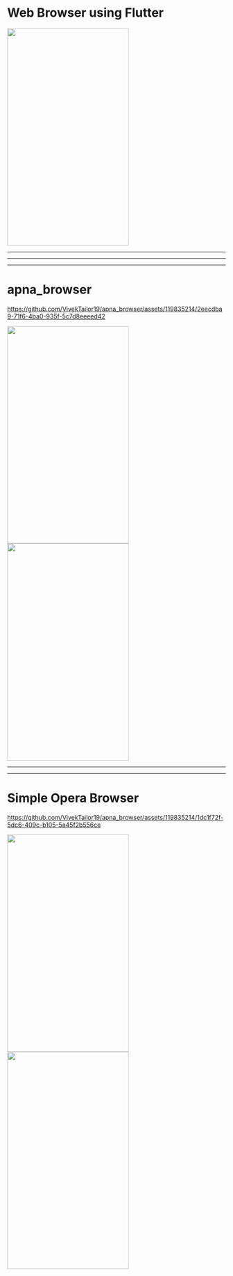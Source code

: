 
# Web Browser using Flutter
<img src = "https://github.com/VivekTailor19/apna_browser/assets/119835214/b3378136-2f5c-40fe-8f90-8721e4272e06" height="500" width="280">
<hr><hr><hr>

# apna_browser
<p>
  
https://github.com/VivekTailor19/apna_browser/assets/119835214/2eecdba9-71f6-4ba0-935f-5c7d8eeeed42
  
<img src = "https://github.com/VivekTailor19/apna_browser/assets/119835214/306eb0b9-19ff-4181-92dd-83a83b817eb4" height="500" width="280">
<img src = "https://github.com/VivekTailor19/apna_browser/assets/119835214/1344eca3-f355-41e7-ae4d-c26475440fe2" height="500" width="280">
</p>

<hr><hr>

# Simple Opera Browser
<p>
  
https://github.com/VivekTailor19/apna_browser/assets/119835214/1dc1f72f-5dc6-409c-b105-5a45f2b556ce

<img src = "https://github.com/VivekTailor19/apna_browser/assets/119835214/47917baa-4e1c-4c89-a2b9-d3f6407cb6b1" height="500" width="280">
<img src = "https://github.com/VivekTailor19/apna_browser/assets/119835214/06da5395-6186-4252-a80d-34468669d41c" height="500" width="280">
</p>
